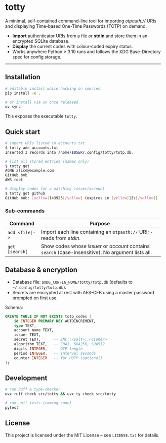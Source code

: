 # totty

A minimal, self-contained command-line tool for importing _otpauth://_ URIs and displaying Time-based One-Time Passwords (TOTP) on demand.

- **Import** authenticator URIs from a file or **stdin** and store them in an encrypted SQLite database.
- **Display** the current codes with colour-coded expiry status.
- Works anywhere Python ≥ 3.10 runs and follows the XDG Base-Directory spec for config storage.

---

## Installation

```bash
# editable install while hacking on sources
pip install -e .

# or install via uv once released
uv sync
```

This exposes the executable `totty`.

## Quick start

```bash
# import URIs listed in accounts.txt
$ totty add accounts.txt
Inserted 3 records into /home/$USER/.config/totty/totp.db.

# list all stored entries (names only)
$ totty get
ACME alice@example.com
GitHub bob
AWS root

# display codes for a matching issuer/account
$ totty get github
GitHub bob: [yellow]143925[/yellow] (expires in [yellow]12s[/yellow])
```

### Sub-commands

| Command          | Purpose                                                                                             |
| ---------------- | --------------------------------------------------------------------------------------------------- |
| `add <file\|- >` | Import each line containing an `otpauth://` URI; `-` reads from _stdin_.                            |
| `get [search]`   | Show codes whose _issuer_ or _account_ contains `search` (case-insensitive). No argument lists all. |

## Database & encryption

- Database file: `$XDG_CONFIG_HOME/totty/totp.db` (defaults to `~/.config/totty/totp.db`).
- Secrets are encrypted at rest with AES-CFB using a master password prompted on first use.

Schema:

```sql
CREATE TABLE IF NOT EXISTS totp_codes (
    id INTEGER PRIMARY KEY AUTOINCREMENT,
    type TEXT,
    account_name TEXT,
    issuer TEXT,
    secret TEXT,      -- ENC::<salt>::<cipher>
    algorithm TEXT,   -- SHA1, SHA256, SHA512
    digits INTEGER,   -- OTP length
    period INTEGER,   -- interval seconds
    counter INTEGER   -- for HOTP (optional)
);
```

## Development

```bash
# run Ruff & type-checker
uvx ruff check src/totty && uvx ty check src/totty

# run unit tests (coming soon)
pytest
```

## License

This project is licensed under the MIT License – see `LICENSE.txt` for details.
